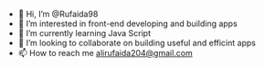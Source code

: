 - 👋 Hi, I’m @Rufaida98
- 👀 I’m interested in front-end developing and building apps
- 🌱 I’m currently learning Java Script
- 💞️ I’m looking to collaborate on building useful and efficint apps
- 📫 How to reach me alirufaida204@gmail.com

<!---
Rufaida98/Rufaida98 is a ✨ special ✨ repository because its `README.md` (this file) appears on your GitHub profile.
You can click the Preview link to take a look at your changes.
--->
